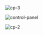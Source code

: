 
![cp-3](https://github.com/user-attachments/assets/9496887e-af86-4093-9ff9-6d9beda87bc1)

![control-panel](https://github.com/user-attachments/assets/9c792473-88e2-4a02-9314-10a6582ecd0c)

![cp-2](https://github.com/user-attachments/assets/b1f1185d-d9de-4252-a24b-2e9143503ddb)




